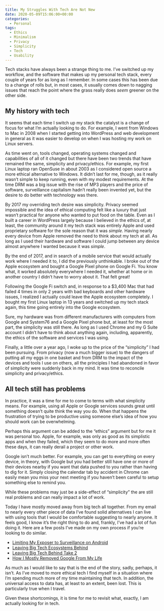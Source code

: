 ```yaml
---
title: My Struggles With Tech Are Not New
date: 2020-05-09T15:06:00+00:00
categories:
  - Personal
tags:
  - Ethics
  - Minimalism
  - Privacy
  - Simplicity
  - Tech
  - Usability
---
```


Tech stacks have always been a strange thing to me. I’ve switched up my workflow, and the software that makes up my personal tech stack, every couple of years for as long as I remember. In some cases this has been due to a change of rolls but, in most cases, it usually comes down to nagging issues that reach the point where the grass really does _seem_ greener on the other side.

## My history with tech

It seems that each time I switch up my stack the catalyst is a change of focus for what I’m actually looking to do. For example, I went from Windows to Mac in 2008 when I started getting into WordPress and web development in general as it was easier to develop on when I was hosting my work on Linux servers.

As time went on, tools changed, operating systems changed and capabilities of all of it changed but there have been two trends that have remained the same, simplicity and privacy/ethics. For example, my first Linux laptop ran OpenSuse in about 2003 as I considered open source a more ethical alternative to Windows. It didn’t last for me, though, as it really wasn’t simple to keep running, even with my modest requirements. At the time DRM was a big issue with the rise of MP3 players and the price of software, surveillance capitalism hadn’t really been invented yet, but the desire to do better with technology was there.

By 2017 my overriding tech desire was simplicity. Privacy seemed impossible and the idea of ethical computing felt like a luxury that just wasn’t practical for anyone who wanted to put food on the table. Even as I built a career in WordPress largely because I believed in the ethics of, at least, the community around it my tech stack was entirely Apple and used proprietary software for the sole reason that it was _simple_. Having nearly every device from Apple removed the need to think about my tech at all. As long as I used their hardware and software I could jump between any device almost anywhere I wanted because it was _simple_.

By the end of 2017, and in search of a mobile service that would actually work where I needed it to, I did the previously unthinkable. I broke out of the Apple ecosystem and bought a Google Pixel phone on Google Fi. You know what, it worked absolutely everywhere I needed it, whether at home or in another country I didn’t have to worry about it. That felt great!

Following the Google Fi switch and, in response to a $3,400 Mac that had failed 4 times in only 2 years with bad keyboards and other hardware issues, I realized I actually could leave the Apple ecosystem completely. I bought my first Linux laptop in 13 years and switched up my tech stack again, this time going entirely into the Google ecosystem.

Sure, my hardware was from different manufacturers with computers from Google and System76 and a Google Pixel phone but, at least for the most part, the simplicity was still there. As long as I used Chrome and my G Suite account I didn’t have to think about anything again, including, apparently, the ethics of the software and services I was using.

Finally, a little over a year ago, I woke up to the price of the “simplicity” I had been pursuing. From privacy (now a much bigger issue) to the dangers of putting all my eggs in one basket and from DRM to the impact of the devices and tools I use on others, all the principles I had abandoned in favor of simplicity were suddenly back in my mind. It was time to reconcile simplicity and privacy/ethics.

## All tech still has problems

In practice, it was a time for me to come to terms with what simplicity means. For example, using all Apple or Google services sounds great until something doesn’t quite think the way you do. When that happens the frustration of trying to be productive using someone else’s idea of how you should work can be overwhelming.

Perhaps this argument can be added to the “ethics” argument but for me it was personal too. Apple, for example, was only as good as its simplistic apps and when they failed, which they seem to do more and more often these days, it can really derail a project or other work.

Google isn’t much better. For example, you can get to everything on every device, in theory, with Google but you had better still have one or more of their devices nearby if you want that data pushed to you rather than having to dig for it. Simply closing the calendar tab by accident in Chrome can easily mean you miss your next meeting if you haven’t been careful to setup something else to remind you.

While these problems may just be a side-effect of “simplicity” the are still real problems and can really impact a lot of work.

Today I have mostly moved away from big tech all together. From my email to nearly every other piece of data I’ve found solid alternatives I can live with using tools that I would be comfortable suggesting to nearly anyone. It feels good, I know it’s the right thing to do and, frankly, I’ve had a lot of fun doing it. Here are a few posts I’ve made on my own process if you’re looking to do similar.

* [Limiting My Exposer to Surveillance on Android](https://chriswiegman.com/2020/04/limiting-my-exposure-to-surveillance-on-android/)
* [Leaving Big Tech Ecosystems Behind](/2019/09/leaving-big-tech-ecosystems-behind/)
* [Leaving Big Tech Behind Take 2](/2020/04/leaving-big-tech-behind-take-2/)
* [How I Mostly Removed Google From My Life](/2019/10/how-i-mostly-removed-google-from-my-life/)

As much as I would like to say that is the end of the story, sadly, perhaps, it isn’t. As I’ve moved to more ethical tech I find myself in a situation where I’m spending much more of my time maintaining that tech. In addition, the universal access to data has, at least to an extent, been lost. This is particularly true when I travel.

Given these shortcomings, it is time for me to revisit what, exactly, I am actually looking for in tech.